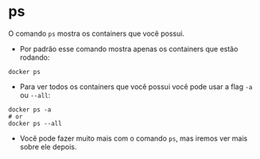# ps

O comando `ps` mostra os containers que você possui.

- Por padrão esse comando mostra apenas os containers que estão rodando:
```shell
docker ps
```

- Para ver todos os containers que você possui você pode usar a flag `-a` ou `--all`:
```shell
docker ps -a
# or
docker ps --all
```

- Você pode fazer muito mais com o comando `ps`, mas iremos ver mais sobre ele depois.
